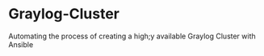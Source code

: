 # Graylog-Cluster
Automating the process of creating a high;y available Graylog Cluster with Ansible
